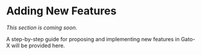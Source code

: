 # Adding New Features

_This section is coming soon._

A step-by-step guide for proposing and implementing new features in Gato-X will be provided here.

